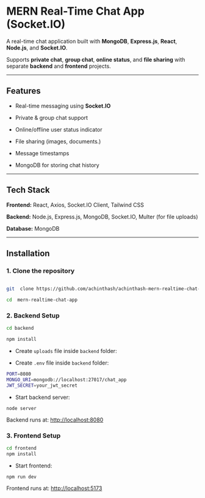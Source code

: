 
# MERN Real-Time Chat App (Socket.IO)

  

A real-time chat application built with **MongoDB**, **Express.js**, **React**, **Node.js**, and **Socket.IO**.

Supports **private chat**, **group chat**, **online status**, and **file sharing** with separate **backend** and **frontend** projects.


---


##  Features

- Real-time messaging using **Socket.IO**

- Private & group chat support

- Online/offline user status indicator

- File sharing (images, documents.)

- Message timestamps

- MongoDB for storing chat history

---

 
## Tech Stack

**Frontend:** React, Axios, Socket.IO Client, Tailwind CSS 

**Backend:** Node.js, Express.js, MongoDB, Socket.IO, Multer (for file uploads)

**Database:** MongoDB 
  
---

  

##  Installation


### 1. Clone the repository

```bash

git  clone https://github.com/achinthash/achinthash-mern-realtime-chat-socketio.git

cd  mern-realtime-chat-app
```

### 2. Backend Setup

```bash 
cd backend

npm install
```

-   Create `uploads` file inside `backend` folder:


-   Create `.env` file inside `backend` folder:
    
```bash 
PORT=8080
MONGO_URI=mongodb://localhost:27017/chat_app
JWT_SECRET=your_jwt_secret 
```

-   Start backend server:
   
`node server` 

Backend runs at: [http://localhost:8080](http://localhost:8080)


### 3. Frontend Setup

```bash 
cd frontend
npm install
```
-   Start frontend:
    
`npm run dev` 

Frontend runs at: [http://localhost:5173](http://localhost:5173)
